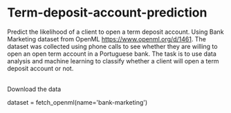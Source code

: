 # Term-deposit-account-prediction
Predict the likelihood of a client to open a term deposit account. Using Bank Marketing dataset from OpenML https://www.openml.org/d/1461.
The dataset was collected using phone calls to see whether they are willing to open an open term account in a Portuguese bank.
The task is to use data analysis and machine learning to classify whether a client will open a term deposit account or not. 

<br/> Download the data <br>

dataset = fetch_openml(name='bank-marketing')
